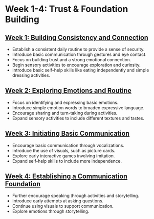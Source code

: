 # Week 1-4: Trust & Foundation Building

## [Week 1: Building Consistency and Connection](./week-1/0-Weekly-Overview.md)
- Establish a consistent daily routine to provide a sense of security.
- Introduce basic communication through gestures and eye contact.
- Focus on building trust and a strong emotional connection.
- Begin sensory activities to encourage exploration and curiosity.
- Introduce basic self-help skills like eating independently and simple dressing activities.

## [Week 2: Exploring Emotions and Routine](./week-2/0-Weekly-Overview.md)
- Focus on identifying and expressing basic emotions.
- Introduce simple emotion words to broaden expressive language.
- Encourage sharing and turn-taking during activities.
- Expand sensory activities to include different textures and tastes.

## [Week 3: Initiating Basic Communication](./week-3/0-Weekly-Overview.md)
- Encourage basic communication through vocalizations.
- Introduce the use of visuals, such as picture cards.
- Explore early interactive games involving imitation.
- Expand self-help skills to include more independence.

## [Week 4: Establishing a Communication Foundation](./week-4/0-Weekly-Overview.md)
- Further encourage speaking through activities and storytelling.
- Introduce early attempts at asking questions.
- Continue using visuals to support communication.
- Explore emotions through storytelling.